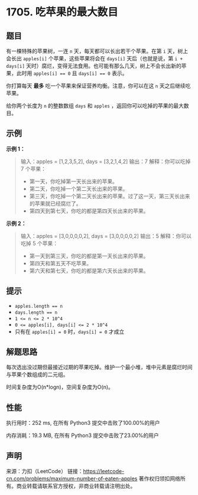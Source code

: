 # 1705. 吃苹果的最大数目

## 题目

有一棵特殊的苹果树，一连 `n` 天，每天都可以长出若干个苹果。在第 `i` 天，树上会长出 `apples[i]` 个苹果，这些苹果将会在 `days[i]` 天后（也就是说，第 `i + days[i]` 天时）腐烂，变得无法食用。也可能有那么几天，树上不会长出新的苹果，此时用 `apples[i] == 0` 且 `days[i] == 0` 表示。

你打算每天 **最多** 吃一个苹果来保证营养均衡。注意，你可以在这 `n` 天之后继续吃苹果。

给你两个长度为 `n` 的整数数组 `days` 和 `apples` ，返回你可以吃掉的苹果的最大数目。

## 示例

**示例 1：**

> 输入：apples = [1,2,3,5,2], days = [3,2,1,4,2]
> 输出：7
> 解释：你可以吃掉 7 个苹果：
> - 第一天，你吃掉第一天长出来的苹果。
> - 第二天，你吃掉一个第二天长出来的苹果。
> - 第三天，你吃掉一个第二天长出来的苹果。过了这一天，第三天长出来的苹果就已经腐烂了。
> - 第四天到第七天，你吃的都是第四天长出来的苹果。

**示例 2：**

> 输入：apples = [3,0,0,0,0,2], days = [3,0,0,0,0,2]
> 输出：5
> 解释：你可以吃掉 5 个苹果：
> - 第一天到第三天，你吃的都是第一天长出来的苹果。
> - 第四天和第五天不吃苹果。
> - 第六天和第七天，你吃的都是第六天长出来的苹果。

## 提示

* `apples.length == n`
* `days.length == n`
* `1 <= n <= 2 * 10^4`
* `0 <= apples[i], days[i] <= 2 * 10^4`
* 只有在 `apples[i] = 0` 时，`days[i] = 0` 才成立

## 解题思路

每次选出没过期但最接近过期的苹果吃掉。维护一个最小堆，堆中元素是腐烂时间与苹果个数组成的二元组。

时间复杂度为O(n*logn)，空间复杂度为O(n)。

## 性能

执行用时：252 ms, 在所有 Python3 提交中击败了100.00%的用户

内存消耗：19.3 MB, 在所有 Python3 提交中击败了23.00%的用户

## 声明

来源：力扣（LeetCode）
链接：https://leetcode-cn.com/problems/maximum-number-of-eaten-apples
著作权归领扣网络所有。商业转载请联系官方授权，非商业转载请注明出处。
